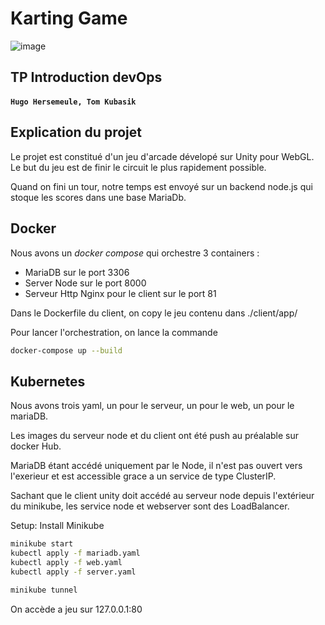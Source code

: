 # Karting Game
![image](https://user-images.githubusercontent.com/58562722/148537090-d737f0d7-3e88-4fd0-9380-a6113429b1bf.png)

## TP Introduction devOps
#### `Hugo Hersemeule, Tom Kubasik`

## Explication du projet
Le projet est constitué d'un jeu d'arcade dévelopé sur Unity pour WebGL. 
Le but du jeu est de finir le circuit le plus rapidement possible.

Quand on fini un tour, notre temps est envoyé sur un backend node.js qui stoque les scores dans une base MariaDb.

## Docker
Nous avons un _docker compose_ qui orchestre 3 containers :
 - MariaDB sur le port 3306
 - Server Node sur le port 8000
 - Serveur Http Nginx pour le client sur le port 81

Dans le Dockerfile du client, on copy le jeu contenu dans ./client/app/

Pour lancer l'orchestration, on lance la commande 

``` bash
docker-compose up --build
```

## Kubernetes
Nous avons trois yaml, un pour le serveur, un pour le web, un pour le mariaDB.

Les images du serveur node et du client ont été push au préalable sur docker Hub.

MariaDB étant accédé uniquement par le Node, il n'est pas ouvert vers l'exerieur et est accessible grace a un service de type ClusterIP.

Sachant que le client unity doit accédé au serveur node depuis l'extérieur du minikube, les service node et webserver sont des LoadBalancer.

Setup:
Install Minikube

``` bash
minikube start
kubectl apply -f mariadb.yaml
kubectl apply -f web.yaml
kubectl apply -f server.yaml

minikube tunnel
```

On accède a jeu sur 127.0.0.1:80


















